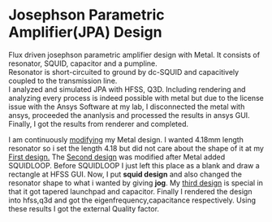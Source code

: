 # Josephson Parametric Amplifier(JPA) Design
Flux driven josephson parametric amplifier design with Metal. It consists of resonator, SQUID, capacitor and a pumpline.  
Resonator is short-circuited to ground by dc-SQUID and capacitively coupled to the transmission line.  
I analyzed and simulated JPA with HFSS, Q3D. Including rendering and analyzing every process is indeed possible with metal
but due to the license issue with the Ansys Software at my lab, I disconnected the metal with ansys, proceeded the ananlysis and processed the results in ansys GUI. Finally, I got the results from renderer and completed.  

I am continuously [modifying](https://github.com/bicycle315/JPA-design/tree/main/Design%20Modification) my Metal design. I wanted 4.18mm length resonator so i set the length 4.18 but did not care about the shape of it at my [First design.](https://github.com/bicycle315/JPA-design/blob/main/210818_JPA.ipynb)   The [Second design](https://github.com/bicycle315/JPA-design/blob/main/211004_JPA_SQUID%2CResonator%20Modification%20%2B%20HFSS%2CQ3D.ipynb) was modified after Metal added SQUIDLOOP. Before SQUIDLOOP I just left this place as a blank and draw a rectangle at HFSS GUI. Now, I put **squid design** and also changed the resonator shape to what i wanted by giving **jog**. My [third design](https://github.com/bicycle315/JPA-design/blob/main/Design%20Modification/211014_JPA_3_Launchpad%2BCap%2Bresonator%20modification.ipynb) is special in that it got tapered launchpad and capacitor. Finally 
I rendered the design into hfss,q3d and got the eigenfrequency,capacitance respectively. Using these results I got the external Quality factor.

